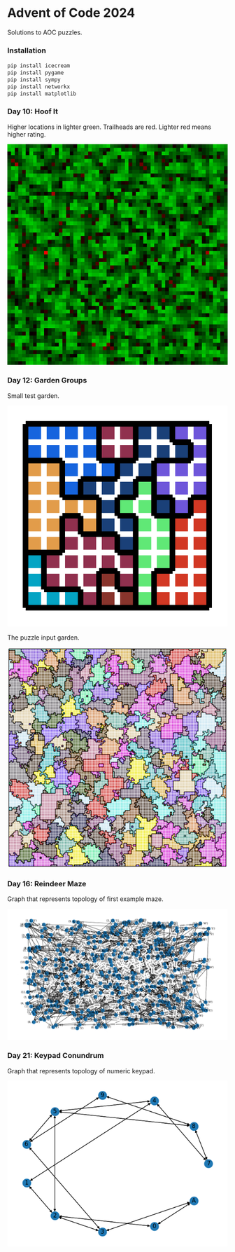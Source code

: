 # Advent of Code 2024
Solutions to AOC puzzles.

### Installation

```commandline
pip install icecream
pip install pygame
pip install sympy
pip install networkx
pip install matplotlib
```

### Day 10: Hoof It

Higher locations in lighter green. Trailheads are red. Lighter red means higher rating.

![Trails](./10-hoof-it/screenshots/d10p2.png)

### Day 12: Garden Groups

Small test garden.

![Test Garden](./12-garden-groups/screenshots/test2.png)

The puzzle input garden.

![Garden](./12-garden-groups/screenshots/d12.png)

### Day 16: Reindeer Maze

Graph that represents topology of first example maze.

![Maze](./16-reindeer-maze/screenshots/d16.png)

### Day 21: Keypad Conundrum

Graph that represents topology of numeric keypad.

![Keypad](./21-keypad-conundrum/screenshots/d21.png)
